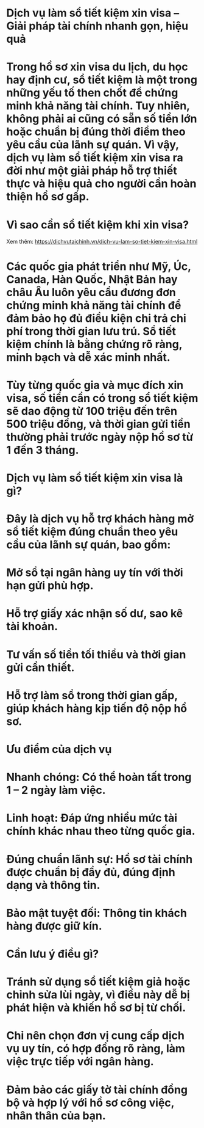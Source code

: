 # Dịch vụ làm sổ tiết kiệm xin visa – Giải pháp tài chính nhanh gọn, hiệu quả

# 

# Trong hồ sơ xin visa du lịch, du học hay định cư, sổ tiết kiệm là một trong những yếu tố then chốt để chứng minh khả năng tài chính. Tuy nhiên, không phải ai cũng có sẵn số tiền lớn hoặc chuẩn bị đúng thời điểm theo yêu cầu của lãnh sự quán. Vì vậy, dịch vụ làm sổ tiết kiệm xin visa ra đời như một giải pháp hỗ trợ thiết thực và hiệu quả cho người cần hoàn thiện hồ sơ gấp.

# 

# Vì sao cần sổ tiết kiệm khi xin visa?
Xem thêm: https://dichvutaichinh.vn/dich-vu-lam-so-tiet-kiem-xin-visa.html
# Các quốc gia phát triển như Mỹ, Úc, Canada, Hàn Quốc, Nhật Bản hay châu Âu luôn yêu cầu đương đơn chứng minh khả năng tài chính để đảm bảo họ đủ điều kiện chi trả chi phí trong thời gian lưu trú. Sổ tiết kiệm chính là bằng chứng rõ ràng, minh bạch và dễ xác minh nhất.

# 

# Tùy từng quốc gia và mục đích xin visa, số tiền cần có trong sổ tiết kiệm sẽ dao động từ 100 triệu đến trên 500 triệu đồng, và thời gian gửi tiền thường phải trước ngày nộp hồ sơ từ 1 đến 3 tháng.

# 

# Dịch vụ làm sổ tiết kiệm xin visa là gì?

# Đây là dịch vụ hỗ trợ khách hàng mở sổ tiết kiệm đúng chuẩn theo yêu cầu của lãnh sự quán, bao gồm:

# 

# Mở sổ tại ngân hàng uy tín với thời hạn gửi phù hợp.

# 

# Hỗ trợ giấy xác nhận số dư, sao kê tài khoản.

# 

# Tư vấn số tiền tối thiểu và thời gian gửi cần thiết.

# 

# Hỗ trợ làm sổ trong thời gian gấp, giúp khách hàng kịp tiến độ nộp hồ sơ.

# 

# Ưu điểm của dịch vụ

# Nhanh chóng: Có thể hoàn tất trong 1 – 2 ngày làm việc.

# 

# Linh hoạt: Đáp ứng nhiều mức tài chính khác nhau theo từng quốc gia.

# 

# Đúng chuẩn lãnh sự: Hồ sơ tài chính được chuẩn bị đầy đủ, đúng định dạng và thông tin.

# 

# Bảo mật tuyệt đối: Thông tin khách hàng được giữ kín.

# 

# Cần lưu ý điều gì?

# Tránh sử dụng sổ tiết kiệm giả hoặc chỉnh sửa lùi ngày, vì điều này dễ bị phát hiện và khiến hồ sơ bị từ chối.

# 

# Chỉ nên chọn đơn vị cung cấp dịch vụ uy tín, có hợp đồng rõ ràng, làm việc trực tiếp với ngân hàng.

# 

# Đảm bảo các giấy tờ tài chính đồng bộ và hợp lý với hồ sơ công việc, nhân thân của bạn.

